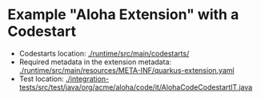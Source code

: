 # Example "Aloha Extension" with a Codestart

- Codestarts location: [./runtime/src/main/codestarts/](./runtime/src/main/codestarts/)
- Required metadata in the extension metadata: [./runtime/src/main/resources/META-INF/quarkus-extension.yaml](runtime/src/main/resources/META-INF/quarkus-extension.yaml#L10-L15)
- Test location: [./integration-tests/src/test/java/org/acme/aloha/code/it/AlohaCodeCodestartIT.java](./integration-tests/src/test/java/org/acme/aloha/code/it/AlohaCodeCodestartIT.java)
